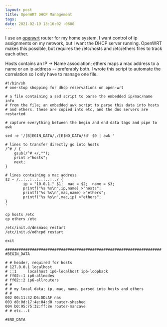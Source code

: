 ```yaml
---
layout: post
title: OpenWRT DHCP Management
tags:
date: 2021-02-19 13:16:02 -0600
---
```

I use an [openwrt]() router for my home system. I want control of ip assignments
on my network, but I want the DHCP server running. OpenWRT makes this possible,
but requires the /etc/hosts and /etc/ethers files to track each other.

Hosts contains an IP -> Name association; ethers maps a mac address to a name
or an ip address -- preferably both. I wrote this script to automate the
correlation so I only have to manage one file.

~~~~
#!/bin/sh
# one-stop shopping for dhcp reservations on open-wrt

# a file containing a sed script to parse the embedded ip/mac/name info
# from the file; an embedded awk script to parse this data into hosts
# and ethers. these are copied into etc, and the dns servers are restarted

# capture everything between the begin and end data tags and pipe to awk

sed -e '/[B]EGIN_DATA/,/[E]ND_DATA/!d' $0 | awk '

# lines to transfer directly go into hosts
/^# / {   
    gsub(/^# +/,"");
    print >"hosts";
    next;
}

# lines containing a mac address
$2 ~ /..:..:..:..:..:../ {
        ip = "10.0.1." $1;  mac = $2;  name = $3;
        printf("%s %s\n",ip,name) >"hosts";
        printf("%s %s\n",mac,name) >"ethers";
        printf("%s %s\n",mac,ip) >"ethers";
}
'

cp hosts /etc
cp ethers /etc

/etc/init.d/dnsmasq restart
/etc/init.d/odhcpd restart

exit

######################################################################
#BEGIN_DATA

# # header, required for hosts
# 127.0.0.1 localhost
# ::1     localhost ip6-localhost ip6-loopback
# ff02::1 ip6-allnodes
# ff02::2 ip6-allrouters
# #
# # my local data; ip, mac, name. parsed into hosts and ethers
# #
002 00:11:32:D6:DD:AF nas
003 d8:0d:17:4e:04:d0 router-sheshed
004 b0:95:75:32:ff:8e router-mancave
# # etc...t

#END_DATA
~~~~
